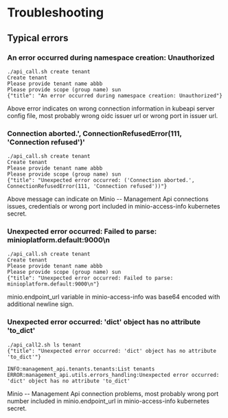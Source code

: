 # Troubleshooting

## Typical errors

### An error occurred during namespace creation: Unauthorized

```console
./api_call.sh create tenant
Create tenant
Please provide tenant name abbb
Please provide scope (group name) sun
{"title": "An error occurred during namespace creation: Unauthorized"}
```
Above error indicates on wrong connection information in kubeapi server config file, most probably wrong oidc issuer url or wrong port in issuer url.

### Connection aborted.', ConnectionRefusedError(111, 'Connection refused')'

```console
./api_call.sh create tenant
Create tenant
Please provide tenant name abbb
Please provide scope (group name) sun
{"title": "Unexpected error occurred: ('Connection aborted.', ConnectionRefusedError(111, 'Connection refused'))"}
```
Above message can indicate on Minio -- Management Api connections issues, credentials or wrong port included in minio-access-info kubernetes secret.

### Unexpected error occurred: Failed to parse: minioplatform.default:9000\n

```console
./api_call.sh create tenant
Create tenant
Please provide tenant name abbb
Please provide scope (group name) sun
{"title": "Unexpected error occurred: Failed to parse: minioplatform.default:9000\n"}
```
minio.endpoint_url variable in minio-access-info was base64 encoded with additional newline sign. 

### Unexpected error occurred: 'dict' object has no attribute 'to_dict'

```console
./api_call2.sh ls tenant
{"title": "Unexpected error occurred: 'dict' object has no attribute 'to_dict'"}

INFO:management_api.tenants.tenants:List tenants
ERROR:management_api.utils.errors_handling:Unexpected error occurred: 'dict' object has no attribute 'to_dict'
```
Minio -- Management Api connection problems, most probably wrong port number included in minio.endpoint_url in minio-access-info kubernetes secret.

